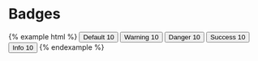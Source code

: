 # Badges

{% example html %}
<button class="btn btn-default" type="button">
    Default <span class="badge">10</span>
</button>
<button class="btn btn-default" type="button">
    Warning <span class="badge badge-warning">10</span>
</button>
<button class="btn btn-default" type="button">
    Danger <span class="badge badge-danger">10</span>
</button>
<button class="btn btn-default" type="button">
    Success <span class="badge badge-success">10</span>
</button>
<button class="btn btn-default" type="button">
    Info <span class="badge badge-info">10</span>
</button>
{% endexample %}